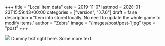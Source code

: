 +++
title = "Local item data"
date = 2019-11-07
lastmod = 2020-01-23T15:59:43+00:00
categories = ["version", "0.7.6"]
draft = false
description = "Item info stored locally. No need to update the whole game to modify items."
author = "Zebra"
image = "/images/post/post-1.jpg"
type = "post"
+++

![](/images/post/post-1.jpg)
Dummy text right here. Some more text.
